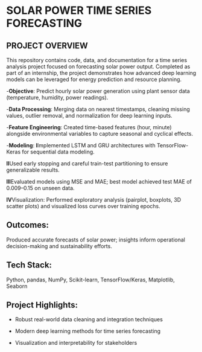 # SOLAR POWER TIME SERIES FORECASTING

## PROJECT OVERVIEW
This repository contains code, data, and documentation for a time series analysis project focused on forecasting solar power output. Completed as part of an internship, the project demonstrates how advanced deep learning models can be leveraged for energy prediction and resource planning.

-**Objective**: Predict hourly solar power generation using plant sensor data (temperature, humidity, power readings).

-**Data Processing**: Merging data on nearest timestamps, cleaning missing values, outlier removal, and normalization for deep learning inputs.

-**Feature Engineering**: Created time-based features (hour, minute) alongside environmental variables to capture seasonal and cyclical effects.

-**Modeling**:
**I**Implemented LSTM and GRU architectures with TensorFlow-Keras for sequential data modeling.

**II**Used early stopping and careful train-test partitioning to ensure generalizable results.

**III**Evaluated models using MSE and MAE; best model achieved test MAE of 0.009–0.15 on unseen data.

**IV**Visualization: Performed exploratory analysis (pairplot, boxplots, 3D scatter plots) and visualized loss curves over training epochs.

## Outcomes: 
Produced accurate forecasts of solar power; insights inform operational decision-making and sustainability efforts.

## Tech Stack: 
Python, pandas, NumPy, Scikit-learn, TensorFlow/Keras, Matplotlib, Seaborn

## Project Highlights:

- Robust real-world data cleaning and integration techniques

- Modern deep learning methods for time series forecasting

- Visualization and interpretability for stakeholders
